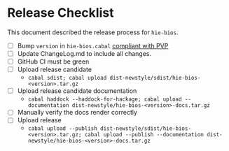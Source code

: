 # Release Checklist

This document described the release process for `hie-bios`.

* [ ] Bump `version` in `hie-bios.cabal` [compliant with PVP](https://pvp.haskell.org/)
* [ ] Update ChangeLog.md to include all changes.
* [ ] GitHub CI must be green
* [ ] Upload release candidate
  * `cabal sdist; cabal upload dist-newstyle/sdist/hie-bios-<version>.tar.gz`
* [ ] Upload release candidate documentation
  * `cabal haddock --haddock-for-hackage; cabal upload --documentation dist-newstyle/hie-bios-<version>-docs.tar.gz`
* [ ] Manually verify the docs render correctly
* [ ] Upload release
  * `cabal upload --publish dist-newstyle/sdist/hie-bios-<version>.tar.gz; cabal upload --publish --documentation dist-newstyle/hie-bios-<version>-docs.tar.gz`
